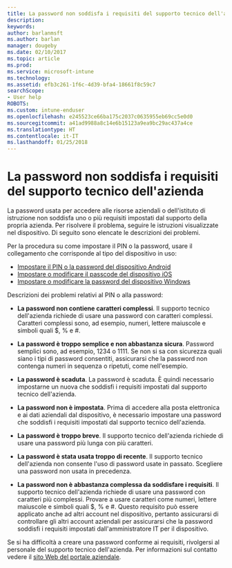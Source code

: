 ```yaml
---
title: La password non soddisfa i requisiti del supporto tecnico dell'azienda | Microsoft Docs
description: 
keywords: 
author: barlanmsft
ms.author: barlan
manager: dougeby
ms.date: 02/10/2017
ms.topic: article
ms.prod: 
ms.service: microsoft-intune
ms.technology: 
ms.assetid: efb3c261-1f6c-4d39-bfa4-18661f8c59c7
searchScope:
- User help
ROBOTS: 
ms.custom: intune-enduser
ms.openlocfilehash: e245523ce66ba175c2037c0635955eb69cc5e0d0
ms.sourcegitcommit: a41ad9988a8c14e6b15123a9ea9bc29ac437a4ce
ms.translationtype: HT
ms.contentlocale: it-IT
ms.lasthandoff: 01/25/2018
---
```

# <a name="your-password-does-not-meet-your-company-supports-requirements"></a>La password non soddisfa i requisiti del supporto tecnico dell'azienda

La password usata per accedere alle risorse aziendali o dell'istituto di istruzione non soddisfa uno o più requisiti impostati dal supporto della propria azienda. Per risolvere il problema, seguire le istruzioni visualizzate nel dispositivo. Di seguito sono elencate le descrizioni dei problemi.

Per la procedura su come impostare il PIN o la password, usare il collegamento che corrisponde al tipo del dispositivo in uso:

- [Impostare il PIN o la password del dispositivo Android](set-your-pin-or-password-android.md)
- [Impostare o modificare il passcode del dispositivo iOS](set-or-change-your-passcode-ios.md)
- [Impostare o modificare la password del dispositivo Windows](set-or-change-your-password-windows.md)

Descrizioni dei problemi relativi al PIN o alla password:

- **La password non contiene caratteri complessi**. Il supporto tecnico dell'azienda richiede di usare una password con caratteri complessi. Caratteri complessi sono, ad esempio, numeri, lettere maiuscole e simboli quali $, % e #.

- **La password è troppo semplice e non abbastanza sicura**. Password semplici sono, ad esempio, 1234 o 1111. Se non si sa con sicurezza quali siano i tipi di password consentiti, assicurarsi che la password non contenga numeri in sequenza o ripetuti, come nell'esempio.

- **La password è scaduta**. La password è scaduta. È quindi necessario impostarne un nuova che soddisfi i requisiti impostati dal supporto tecnico dell'azienda.

- **La password non è impostata**. Prima di accedere alla posta elettronica e ai dati aziendali dal dispositivo, è necessario impostare una password che soddisfi i requisiti impostati dal supporto tecnico dell'azienda.

- **La password è troppo breve**. Il supporto tecnico dell'azienda richiede di usare una password più lunga con più caratteri.

- **La password è stata usata troppo di recente**. Il supporto tecnico dell'azienda non consente l'uso di password usate in passato. Scegliere una password non usata in precedenza.

- **La password non è abbastanza complessa da soddisfare i requisiti**. Il supporto tecnico dell'azienda richiede di usare una password con caratteri più complessi. Provare a usare caratteri come numeri, lettere maiuscole e simboli quali $, % e #. Questo requisito può essere applicato anche ad altri account nel dispositivo, pertanto assicurarsi di controllare gli altri account aziendali per assicurarsi che la password soddisfi i requisiti impostati dall'amministratore IT per il dispositivo.

Se si ha difficoltà a creare una password conforme ai requisiti, rivolgersi al personale del supporto tecnico dell'azienda. Per informazioni sul contatto vedere il [sito Web del portale aziendale](https://portal.manage.microsoft.com#HelpDeskDialog).
